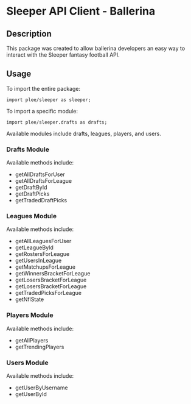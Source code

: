 # Sleeper API Client - Ballerina

## Description

This package was created to allow ballerina developers an easy way to interact with the Sleeper fantasy football API.

## Usage

To import the entire package:

```ballerina
import plee/sleeper as sleeper;
```

To import a specific module:

```ballerina
import plee/sleeper.drafts as drafts;
```

Available modules include drafts, leagues, players, and users.

### Drafts Module

Available methods include:

- getAllDraftsForUser
- getAllDraftsForLeague
- getDraftById
- getDraftPicks
- getTradedDraftPicks

### Leagues Module

Available methods include:

- getAllLeaguesForUser
- getLeagueById
- getRostersForLeague
- getUsersInLeague
- getMatchupsForLeague
- getWinnersBracketForLeague
- getLosersBracketForLeague
- getLosersBracketForLeague
- getTradedPicksForLeague
- getNflState

### Players Module

Available methods include:

- getAllPlayers
- getTrendingPlayers

### Users Module

Available methods include:

- getUserByUsername
- getUserById
